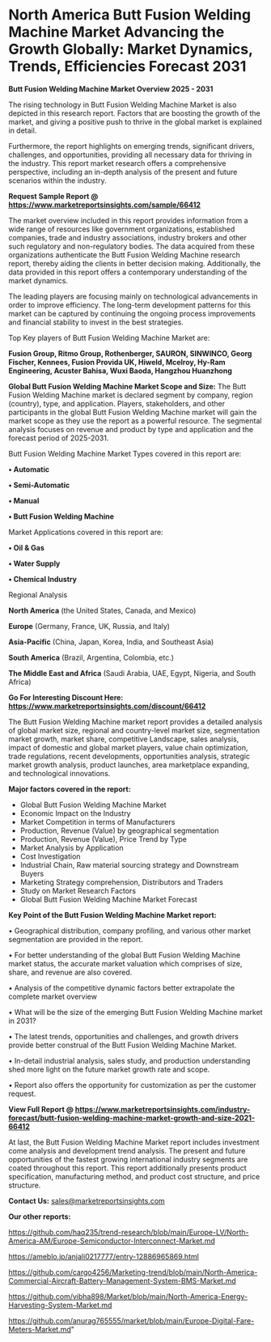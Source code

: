 # North America Butt Fusion Welding Machine Market Advancing the Growth Globally: Market Dynamics, Trends, Efficiencies Forecast 2031

<Strong> Butt Fusion Welding Machine Market Overview 2025 - 2031</strong>

The rising technology in Butt Fusion Welding Machine Market is also depicted in this research report. Factors that are boosting the growth of the market, and giving a positive push to thrive in the global market is explained in detail.

Furthermore, the report highlights on emerging trends, significant drivers, challenges, and opportunities, providing all necessary data for thriving in the industry. This report market research offers a comprehensive perspective, including an in-depth analysis of the present and future scenarios within the industry.

<strong>Request Sample Report @ <a href=https://www.marketreportsinsights.com/sample/66412>https://www.marketreportsinsights.com/sample/66412</a></strong>

The market overview included in this report provides information from a wide range of resources like government organizations, established companies, trade and industry associations, industry brokers and other such regulatory and non-regulatory bodies. The data acquired from these organizations authenticate the Butt Fusion Welding Machine research report, thereby aiding the clients in better decision making. Additionally, the data provided in this report offers a contemporary understanding of the market dynamics.

The leading players are focusing mainly on technological advancements in order to improve efficiency. The long-term development patterns for this market can be captured by continuing the ongoing process improvements and financial stability to invest in the best strategies.

Top Key players of Butt Fusion Welding Machine Market are:

<strong>Fusion Group, Ritmo Group, Rothenberger, SAURON, SINWINCO, Georg Fischer, Kennees, Fusion Provida UK, Hiweld, Mcelroy, Hy-Ram Engineering, Acuster Bahisa, Wuxi Baoda, Hangzhou Huanzhong</strong>

<strong><b>Global Butt Fusion Welding Machine Market Scope and Size:</b></strong>
The Butt Fusion Welding Machine market is declared segment by company, region (country), type, and application. Players, stakeholders, and other participants in the global Butt Fusion Welding Machine market will gain the market scope as they use the report as a powerful resource. The segmental analysis focuses on revenue and product by type and application and the forecast period of 2025-2031.

Butt Fusion Welding Machine Market Types covered in this report are:

<strong>• Automatic

• Semi-Automatic

• Manual

• Butt Fusion Welding Machine</strong>

Market Applications covered in this report are:

<strong>• Oil & Gas

• Water Supply

• Chemical Industry</strong> 

Regional Analysis

<strong>North America</strong> (the United States, Canada, and Mexico)

<strong>Europe</strong> (Germany, France, UK, Russia, and Italy)

<strong>Asia-Pacific</strong> (China, Japan, Korea, India, and Southeast Asia)

<strong>South America</strong> (Brazil, Argentina, Colombia, etc.)

<strong>The Middle East and Africa</strong> (Saudi Arabia, UAE, Egypt, Nigeria, and South Africa)

<strong>Go For Interesting Discount Here: <a href=https://www.marketreportsinsights.com/discount/66412>https://www.marketreportsinsights.com/discount/66412</a></strong>

The Butt Fusion Welding Machine market report provides a detailed analysis of global market size, regional and country-level market size, segmentation market growth, market share, competitive Landscape, sales analysis, impact of domestic and global market players, value chain optimization, trade regulations, recent developments, opportunities analysis, strategic market growth analysis, product launches, area marketplace expanding, and technological innovations.

<strong><b>Major factors covered in the report:</b></strong>
<ul>
  <li>Global Butt Fusion Welding Machine Market </li>
  <li>Economic Impact on the Industry</li>
  <li>Market Competition in terms of Manufacturers</li>
  <li>Production, Revenue (Value) by geographical segmentation</li>
  <li>Production, Revenue (Value), Price Trend by Type</li>
  <li>Market Analysis by Application</li>
  <li>Cost Investigation</li>
  <li>Industrial Chain, Raw material sourcing strategy and Downstream Buyers</li>
  <li>Marketing Strategy comprehension, Distributors and Traders</li>
  <li>Study on Market Research Factors</li>
  <li>Global Butt Fusion Welding Machine Market Forecast</li>
</ul>

<strong><b>Key Point of the Butt Fusion Welding Machine Market report:</b></strong>

• Geographical distribution, company profiling, and various other market segmentation are provided in the report.

• For better understanding of the global Butt Fusion Welding Machine market status, the accurate market valuation which comprises of size, share, and revenue are also covered.

• Analysis of the competitive dynamic factors better extrapolate the complete market overview

• What will be the size of the emerging Butt Fusion Welding Machine market in 2031?

• The latest trends, opportunities and challenges, and growth drivers provide better construal of the Butt Fusion Welding Machine Market.

• In-detail industrial analysis, sales study, and production understanding shed more light on the future market growth rate and scope.

• Report also offers the opportunity for customization as per the customer request.

<strong><b>View Full Report @ <a href=https://www.marketreportsinsights.com/industry-forecast/butt-fusion-welding-machine-market-growth-and-size-2021-66412>https://www.marketreportsinsights.com/industry-forecast/butt-fusion-welding-machine-market-growth-and-size-2021-66412</a></b></strong>


At last, the Butt Fusion Welding Machine Market report includes investment come analysis and development trend analysis. The present and future opportunities of the fastest growing international industry segments are coated throughout this report. This report additionally presents product specification, manufacturing method, and product cost structure, and price structure.

<strong>Contact Us:</strong>
sales@marketreportsinsights.com

<strong>Our other reports:</strong>

<a href=https://github.com/haq235/trend-research/blob/main/Europe-LV/North-America-AM/Europe-Semiconductor-Interconnect-Market.md>https://github.com/haq235/trend-research/blob/main/Europe-LV/North-America-AM/Europe-Semiconductor-Interconnect-Market.md</a>

<a href=https://ameblo.jp/anjali0217777/entry-12886965869.html>https://ameblo.jp/anjali0217777/entry-12886965869.html</a>

<a href=https://github.com/cargo4256/Marketing-trend/blob/main/North-America-Commercial-Aircraft-Battery-Management-System-BMS-Market.md>https://github.com/cargo4256/Marketing-trend/blob/main/North-America-Commercial-Aircraft-Battery-Management-System-BMS-Market.md</a>

<a href=https://github.com/vibha898/Market/blob/main/North-America-Energy-Harvesting-System-Market.md>https://github.com/vibha898/Market/blob/main/North-America-Energy-Harvesting-System-Market.md</a>

<a href=https://github.com/anurag765555/market/blob/main/Europe-Digital-Fare-Meters-Market.md>https://github.com/anurag765555/market/blob/main/Europe-Digital-Fare-Meters-Market.md</a>"
